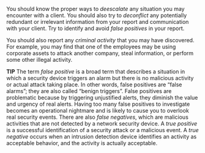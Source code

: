 You should know the proper ways to _deescalate_ any situation you may encounter with a client. You should also try to _deconflict_ any potentially redundant or irrelevant information from your report and communication with your client. Try to identify and avoid _false positives_ in your report.

You should also report any _criminal activity_ that you may have discovered. For example, you may find that one of the employees may be using corporate assets to attack another company, steal information, or perform some other illegal activity.

**TIP** The term _false positive_ is a broad term that describes a situation in which a security device triggers an alarm but there is no malicious activity or actual attack taking place. In other words, false positives are “false alarms”; they are also called “benign triggers”. False positives are problematic because by triggering unjustified alerts, they diminish the value and urgency of real alerts. Having too many false positives to investigate becomes an operational nightmare and is likely to cause you to overlook real security events. There are also _false negatives_, which are malicious activities that are not detected by a network security device. A _true positive_ is a successful identification of a security attack or a malicious event. A _true negative_ occurs when an intrusion detection device identifies an activity as acceptable behavior, and the activity is actually acceptable.

